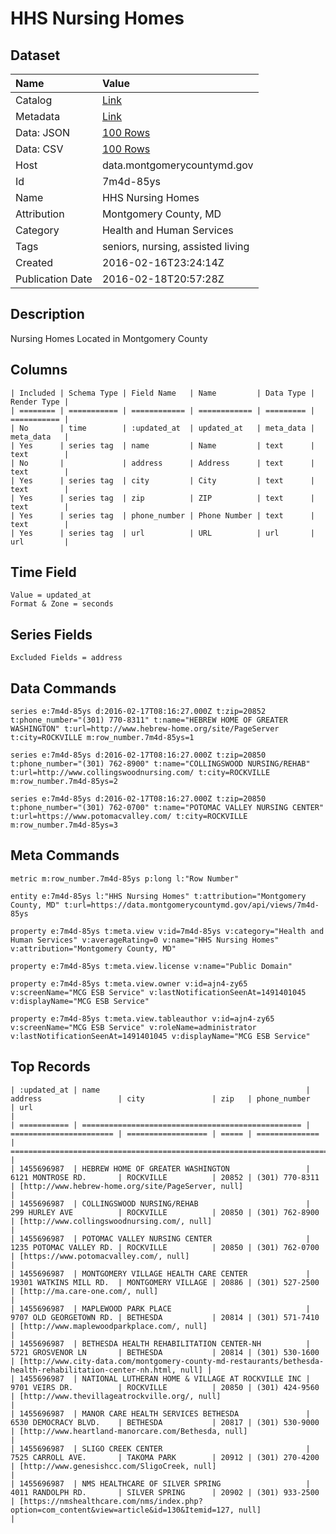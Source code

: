 # HHS Nursing Homes

## Dataset

| Name | Value |
| :--- | :---- |
| Catalog | [Link](https://catalog.data.gov/dataset/hhs-nursing-homes) |
| Metadata | [Link](https://data.montgomerycountymd.gov/api/views/7m4d-85ys) |
| Data: JSON | [100 Rows](https://data.montgomerycountymd.gov/api/views/7m4d-85ys/rows.json?max_rows=100) |
| Data: CSV | [100 Rows](https://data.montgomerycountymd.gov/api/views/7m4d-85ys/rows.csv?max_rows=100) |
| Host | data.montgomerycountymd.gov |
| Id | 7m4d-85ys |
| Name | HHS Nursing Homes |
| Attribution | Montgomery County, MD |
| Category | Health and Human Services |
| Tags | seniors, nursing, assisted living |
| Created | 2016-02-16T23:24:14Z |
| Publication Date | 2016-02-18T20:57:28Z |

## Description

Nursing Homes Located in Montgomery County

## Columns

```ls
| Included | Schema Type | Field Name   | Name         | Data Type | Render Type |
| ======== | =========== | ============ | ============ | ========= | =========== |
| No       | time        | :updated_at  | updated_at   | meta_data | meta_data   |
| Yes      | series tag  | name         | Name         | text      | text        |
| No       |             | address      | Address      | text      | text        |
| Yes      | series tag  | city         | City         | text      | text        |
| Yes      | series tag  | zip          | ZIP          | text      | text        |
| Yes      | series tag  | phone_number | Phone Number | text      | text        |
| Yes      | series tag  | url          | URL          | url       | url         |
```

## Time Field

```ls
Value = updated_at
Format & Zone = seconds
```

## Series Fields

```ls
Excluded Fields = address
```

## Data Commands

```ls
series e:7m4d-85ys d:2016-02-17T08:16:27.000Z t:zip=20852 t:phone_number="(301) 770-8311" t:name="HEBREW HOME OF GREATER WASHINGTON" t:url=http://www.hebrew-home.org/site/PageServer t:city=ROCKVILLE m:row_number.7m4d-85ys=1

series e:7m4d-85ys d:2016-02-17T08:16:27.000Z t:zip=20850 t:phone_number="(301) 762-8900" t:name="COLLINGSWOOD NURSING/REHAB" t:url=http://www.collingswoodnursing.com/ t:city=ROCKVILLE m:row_number.7m4d-85ys=2

series e:7m4d-85ys d:2016-02-17T08:16:27.000Z t:zip=20850 t:phone_number="(301) 762-0700" t:name="POTOMAC VALLEY NURSING CENTER" t:url=https://www.potomacvalley.com/ t:city=ROCKVILLE m:row_number.7m4d-85ys=3
```

## Meta Commands

```ls
metric m:row_number.7m4d-85ys p:long l:"Row Number"

entity e:7m4d-85ys l:"HHS Nursing Homes" t:attribution="Montgomery County, MD" t:url=https://data.montgomerycountymd.gov/api/views/7m4d-85ys

property e:7m4d-85ys t:meta.view v:id=7m4d-85ys v:category="Health and Human Services" v:averageRating=0 v:name="HHS Nursing Homes" v:attribution="Montgomery County, MD"

property e:7m4d-85ys t:meta.view.license v:name="Public Domain"

property e:7m4d-85ys t:meta.view.owner v:id=ajn4-zy65 v:screenName="MCG ESB Service" v:lastNotificationSeenAt=1491401045 v:displayName="MCG ESB Service"

property e:7m4d-85ys t:meta.view.tableauthor v:id=ajn4-zy65 v:screenName="MCG ESB Service" v:roleName=administrator v:lastNotificationSeenAt=1491401045 v:displayName="MCG ESB Service"
```

## Top Records

```ls
| :updated_at | name                                              | address                 | city               | zip   | phone_number   | url                                                                                                             | 
| =========== | ================================================= | ======================= | ================== | ===== | ============== | =============================================================================================================== | 
| 1455696987  | HEBREW HOME OF GREATER WASHINGTON                 | 6121 MONTROSE RD.       | ROCKVILLE          | 20852 | (301) 770-8311 | [http://www.hebrew-home.org/site/PageServer, null]                                                              | 
| 1455696987  | COLLINGSWOOD NURSING/REHAB                        | 299 HURLEY AVE          | ROCKVILLE          | 20850 | (301) 762-8900 | [http://www.collingswoodnursing.com/, null]                                                                     | 
| 1455696987  | POTOMAC VALLEY NURSING CENTER                     | 1235 POTOMAC VALLEY RD. | ROCKVILLE          | 20850 | (301) 762-0700 | [https://www.potomacvalley.com/, null]                                                                          | 
| 1455696987  | MONTGOMERY VILLAGE HEALTH CARE CENTER             | 19301 WATKINS MILL RD.  | MONTGOMERY VILLAGE | 20886 | (301) 527-2500 | [http://ma.care-one.com/, null]                                                                                 | 
| 1455696987  | MAPLEWOOD PARK PLACE                              | 9707 OLD GEORGETOWN RD. | BETHESDA           | 20814 | (301) 571-7410 | [http://www.maplewoodparkplace.com/, null]                                                                      | 
| 1455696987  | BETHESDA HEALTH REHABILITATION CENTER-NH          | 5721 GROSVENOR LN       | BETHESDA           | 20814 | (301) 530-1600 | [http://www.city-data.com/montgomery-county-md-restaurants/bethesda-health-rehabilitation-center-nh.html, null] | 
| 1455696987  | NATIONAL LUTHERAN HOME & VILLAGE AT ROCKVILLE INC | 9701 VEIRS DR.          | ROCKVILLE          | 20850 | (301) 424-9560 | [http://www.thevillageatrockville.org/, null]                                                                   | 
| 1455696987  | MANOR CARE HEALTH SERVICES BETHESDA               | 6530 DEMOCRACY BLVD.    | BETHESDA           | 20817 | (301) 530-9000 | [http://www.heartland-manorcare.com/Bethesda, null]                                                             | 
| 1455696987  | SLIGO CREEK CENTER                                | 7525 CARROLL AVE.       | TAKOMA PARK        | 20912 | (301) 270-4200 | [http://www.genesishcc.com/SligoCreek, null]                                                                    | 
| 1455696987  | NMS HEALTHCARE OF SILVER SPRING                   | 4011 RANDOLPH RD.       | SILVER SPRING      | 20902 | (301) 933-2500 | [https://nmshealthcare.com/nms/index.php?option=com_content&view=article&id=130&Itemid=127, null]               | 
```